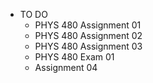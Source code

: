 - TO DO
	- PHYS 480 Assignment 01
	- PHYS 480 Assignment 02
	- PHYS 480 Assignment 03
	- PHYS 480 Exam 01
	- Assignment 04